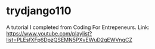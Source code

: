 # trydjango110
A tutorial I completed from Coding For Entrepeneurs. Link: https://www.youtube.com/playlist?list=PLEsfXFp6DpzQSEMN5PXvEWuD2gEWVngCZ
